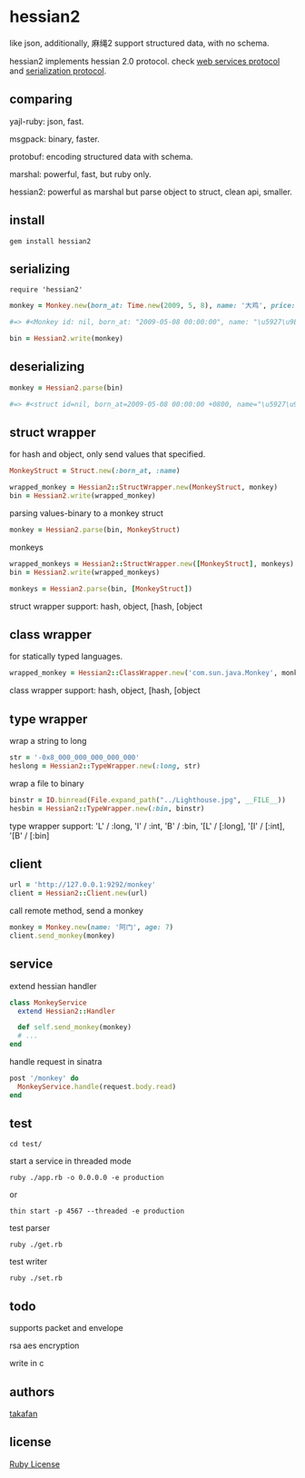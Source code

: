 # hessian2

like json, additionally, 麻绳2 support structured data, with no schema.

hessian2 implements hessian 2.0 protocol. check [web services protocol](http://hessian.caucho.com/doc/hessian-ws.html) and [serialization protocol](http://hessian.caucho.com/doc/hessian-serialization.html).

## comparing

yajl-ruby: json, fast.

msgpack: binary, faster.

protobuf: encoding structured data with schema.

marshal: powerful, fast, but ruby only.

hessian2: powerful as marshal but parse object to struct, clean api, smaller.

## install

```
gem install hessian2
```

## serializing

```
require 'hessian2'
```

``` ruby
monkey = Monkey.new(born_at: Time.new(2009, 5, 8), name: '大鸡', price: 99.99)

#=> #<Monkey id: nil, born_at: "2009-05-08 00:00:00", name: "\u5927\u9E21", price: #<BigDecimal:2b7c568,'0.9998999999 999999E2',27(45)>>

bin = Hessian2.write(monkey)
```

## deserializing 

``` ruby
monkey = Hessian2.parse(bin)

#=> #<struct id=nil, born_at=2009-05-08 00:00:00 +0800, name="\u5927\u9E21", price=(7036170730324623/70368744177664)>
```

## struct wrapper 

for hash and object, only send values that specified.

``` ruby
MonkeyStruct = Struct.new(:born_at, :name)

wrapped_monkey = Hessian2::StructWrapper.new(MonkeyStruct, monkey)
bin = Hessian2.write(wrapped_monkey)
```

parsing values-binary to a monkey struct

``` ruby
monkey = Hessian2.parse(bin, MonkeyStruct)
```

monkeys

``` ruby
wrapped_monkeys = Hessian2::StructWrapper.new([MonkeyStruct], monkeys)
bin = Hessian2.write(wrapped_monkeys)

monkeys = Hessian2.parse(bin, [MonkeyStruct])
```

struct wrapper support: hash, object, [hash, [object

## class wrapper

for statically typed languages.

``` ruby
wrapped_monkey = Hessian2::ClassWrapper.new('com.sun.java.Monkey', monkey)
```

class wrapper support: hash, object, [hash, [object

## type wrapper

wrap a string to long

``` ruby
str = '-0x8_000_000_000_000_000'
heslong = Hessian2::TypeWrapper.new(:long, str)
```

wrap a file to binary

``` ruby
binstr = IO.binread(File.expand_path("../Lighthouse.jpg", __FILE__))
hesbin = Hessian2::TypeWrapper.new(:bin, binstr)
```

type wrapper support: 'L' / :long, 'I' / :int, 'B' / :bin, '[L' / [:long], '[I' / [:int], '[B' / [:bin]

## client

``` ruby
url = 'http://127.0.0.1:9292/monkey'
client = Hessian2::Client.new(url)
```

call remote method, send a monkey

``` ruby
monkey = Monkey.new(name: '阿门', age: 7)
client.send_monkey(monkey)
```

## service

extend hessian handler

``` ruby
class MonkeyService
  extend Hessian2::Handler

  def self.send_monkey(monkey)
  # ...
end
```

handle request in sinatra

``` ruby
post '/monkey' do
  MonkeyService.handle(request.body.read)
end
```

## test

```
cd test/
```

start a service in threaded mode

```
ruby ./app.rb -o 0.0.0.0 -e production
```

or

```
thin start -p 4567 --threaded -e production 
```

test parser

```
ruby ./get.rb
```

test writer

```
ruby ./set.rb
```

## todo

supports packet and envelope

rsa aes encryption

write in c

## authors

[takafan](http://hululuu.com)

## license

[Ruby License](http://www.ruby-lang.org/en/LICENSE.txt)
